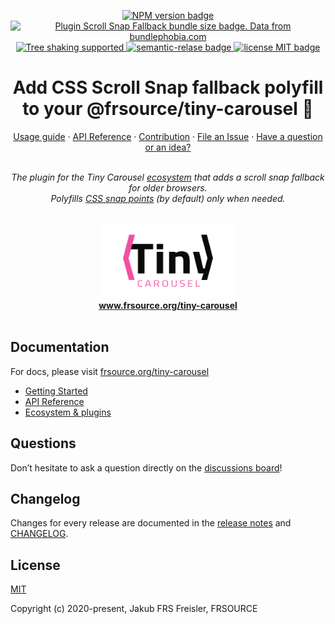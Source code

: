 <p align="center">
  <a href="https://www.npmjs.com/package/@frsource/tiny-carousel-plugin-scroll-snap-fallback">
    <img src="https://img.shields.io/npm/v/@frsource/tiny-carousel-plugin-scroll-snap-fallback" alt="NPM version badge">
  </a>
  <a href="https://bundlephobia.com/result?p=@frsource/tiny-carousel-plugin-scroll-snap-fallback" title="Visit bundlephobia for more details!">
    <img src="https://img.shields.io/bundlephobia/minzip/@frsource/tiny-carousel-plugin-scroll-snap-fallback" alt="Plugin Scroll Snap Fallback bundle size badge. Data from bundlephobia.com">
  </a>
  <a href="https://bundlephobia.com/result?p=@frsource/tiny-carousel-plugin-scroll-snap-fallback">
    <img src="https://badgen.net/bundlephobia/tree-shaking/@frsource/tiny-carousel-plugin-scroll-snap-fallback" alt="Tree shaking supported">
  </a>
  <a href="https://github.com/semantic-release/semantic-release">
    <img src="https://img.shields.io/badge/%20%20%F0%9F%93%A6%F0%9F%9A%80-semantic--release-e10079.svg" alt="semantic-relase badge">
  </a>
  <a href="https://github.com/FRSOURCE/tiny-carousel/blob/master/LICENSE">
    <img src="https://img.shields.io/github/license/FRSOURCE/tiny-carousel" alt="license MIT badge">
  </a>
</p>

<h1 align="center">Add CSS Scroll Snap fallback polyfill to your @frsource/tiny-carousel 🧩</h1>

<p align="center">
  <a href="https://www.frsource.org/tiny-carousel/guide/usage/#plugin-scroll-snap-fallback">Usage guide</a>
  ·
  <a href="https://www.frsource.org/tiny-carousel/api-reference/plugin-scroll-snap-fallback/">API Reference</a>
  ·
  <a href="https://www.frsource.org/tiny-carousel/contribution/">Contribution</a>
  ·
  <a href="https://github.com/FRSOURCE/tiny-carousel/issues">File an Issue</a>
  ·
  <a href="https://github.com/FRSOURCE/tiny-carousel/discussions">Have a question or an idea?</a>
  <br>
</p>

<p align="center">
  <br>
  <i>The plugin for the Tiny Carousel <a href="https://www.frsource.org/tiny-carousel/ecosystem/">ecosystem</a> that adds a scroll snap fallback for older browsers.
    <br>Polyfills <a href="https://developer.mozilla.org/en-US/docs/Web/CSS/CSS_Scroll_Snap">CSS snap points</a> (by default) only when needed.
  <br></i>
  <br>
</p>


<p align="center">
  <img src="https://github.com/FRSOURCE/tiny-carousel/blob/master/src/logo.png" alt="Tiny carousel library logo" height="120px"/>
  <br>
  <a href="https://www.frsource.org/tiny-carousel"><strong>www.frsource.org/tiny-carousel</strong></a>
  <br>
  <br>
</p>


## Documentation

For docs, please visit [frsource.org/tiny-carousel](https://www.frsource.org/tiny-carousel/)

- [Getting Started](https://www.frsource.org/tiny-carousel/guide/usage/#plugin-scroll-snap-fallback)
- [API Reference](https://www.frsource.org/tiny-carousel/api-reference/plugin-scroll-snap-fallback/)
- [Ecosystem & plugins](https://www.frsource.org/tiny-carousel/ecosystem/)

## Questions

Don’t hesitate to ask a question directly on the [discussions board](https://github.com/FRSOURCE/tiny-carousel/discussions)!

## Changelog

Changes for every release are documented in the [release notes](https://github.com/FRSOURCE/tiny-carousel/releases) and [CHANGELOG](https://github.com/FRSOURCE/tiny-carousel/blob/master/packages/plugin-scroll-snap-fallback/CHANGELOG.md).

## License

[MIT](https://opensource.org/licenses/MIT)

Copyright (c) 2020-present, Jakub FRS Freisler, FRSOURCE
